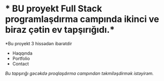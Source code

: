 # * BU proyekt Full Stack programlaşdırma campında ikinci ve biraz çətin ev tapşırığıdı.*


*Bu proyekt 3 hissədən ibarətdir 
- Haqqında
- Portfolio
- Contact

*Bu tapşırığı gəcəkdə proqlaşdırma campından təkmiləşdirmək istəyirəm.*
